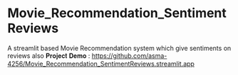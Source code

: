 # Movie_Recommendation_SentimentReviews
A streamlit based Movie Recommendation system which give sentiments on reviews also
𝐏𝐫𝐨𝐣𝐞𝐜𝐭 𝐃𝐞𝐦𝐨 : https://github.com/asma-4256/Movie_Recommendation_SentimentReviews.streamlit.app 
